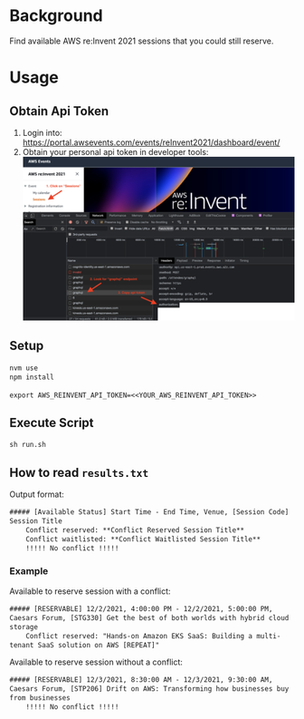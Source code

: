 # Background

Find available AWS re:Invent 2021 sessions that you could still reserve.

# Usage

## Obtain Api Token
1. Login into: https://portal.awsevents.com/events/reInvent2021/dashboard/event/
2. Obtain your personal api token in developer tools:
![](docs/api-token.png)
## Setup
    nvm use
    npm install
    
    export AWS_REINVENT_API_TOKEN=<<YOUR_AWS_REINVENT_API_TOKEN>>

## Execute Script
    sh run.sh

## How to read `results.txt`
Output format:

    ##### [Available Status] Start Time - End Time, Venue, [Session Code] Session Title
        Conflict reserved: **Conflict Reserved Session Title**
        Conflict waitlisted: **Conflict Waitlisted Session Title**
        !!!!! No conflict !!!!!

### Example
Available to reserve session with a conflict:

    ##### [RESERVABLE] 12/2/2021, 4:00:00 PM - 12/2/2021, 5:00:00 PM, Caesars Forum, [STG330] Get the best of both worlds with hybrid cloud storage
        Conflict reserved: "Hands-on Amazon EKS SaaS: Building a multi-tenant SaaS solution on AWS [REPEAT]"

Available to reserve session without a conflict:

    ##### [RESERVABLE] 12/3/2021, 8:30:00 AM - 12/3/2021, 9:30:00 AM, Caesars Forum, [STP206] Drift on AWS: Transforming how businesses buy from businesses
        !!!!! No conflict !!!!!
